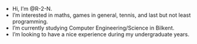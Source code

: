 - Hi, I’m @R-2-N.
- I’m interested in maths, games in general, tennis, and last but not least programming.
- I’m currently studying Computer Engineering/Science in Bilkent.
- I’m looking to have a nice experience during my undergraduate years.


<!---
R-2-N/R-2-N is a ✨ special ✨ repository because its `README.md` (this file) appears on your GitHub profile.
You can click the Preview link to take a look at your changes.
--->
